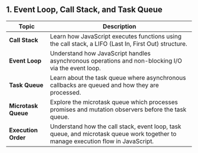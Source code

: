 ## 1. **Event Loop, Call Stack, and Task Queue**

| Topic               | Description                                                                                                                      |
| ------------------- | -------------------------------------------------------------------------------------------------------------------------------- |
| **Call Stack**      | Learn how JavaScript executes functions using the call stack, a LIFO (Last In, First Out) structure.                             |
| **Event Loop**      | Understand how JavaScript handles asynchronous operations and non-blocking I/O via the event loop.                               |
| **Task Queue**      | Learn about the task queue where asynchronous callbacks are queued and how they are processed.                                   |
| **Microtask Queue** | Explore the microtask queue which processes promises and mutation observers before the task queue.                               |
| **Execution Order** | Understand how the call stack, event loop, task queue, and microtask queue work together to manage execution flow in JavaScript. |
